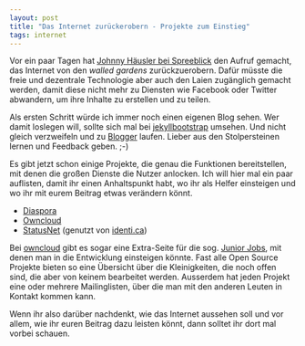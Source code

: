 ```yaml
---
layout: post
title: "Das Internet zurückerobern - Projekte zum Einstieg"
tags: internet
---
```


Vor ein paar Tagen hat [Johnny Häusler bei Spreeblick][0] den Aufruf gemacht, das Internet von den *walled gardens* zurückzuerobern. Dafür müsste die freie und dezentrale Technologie aber auch den Laien zugänglich gemacht werden, damit diese nicht mehr zu Diensten wie Facebook oder Twitter abwandern, um ihre Inhalte zu erstellen und zu teilen.

Als ersten Schritt würde ich immer noch einen eigenen Blog sehen. Wer damit loslegen will, sollte sich mal bei [jekyllbootstrap][7] umsehen. Und nicht gleich verzweifeln und zu [Blogger][6] laufen. Lieber aus den Stolpersteinen lernen und Feedback geben. ;-)

Es gibt jetzt schon einige Projekte, die genau die Funktionen bereitstellen, mit denen die großen Dienste die Nutzer anlocken. Ich will hier mal ein paar auflisten, damit ihr einen Anhaltspunkt habt, wo ihr als Helfer einsteigen und wo ihr mit eurem Beitrag etwas verändern könnt.

* [Diaspora][1]
* [Owncloud][2]
* [StatusNet][3] (genutzt von [identi.ca][5])

Bei [owncloud][2] gibt es sogar eine Extra-Seite für die sog. [Junior Jobs][4], mit denen man in die Entwicklung einsteigen könnte. Fast alle Open Source Projekte bieten so eine Übersicht über die Kleinigkeiten, die noch offen sind, die aber von keinem bearbeitet werden. Ausserdem hat jeden Projekt eine oder mehrere Mailinglisten, über die man mit den anderen Leuten in Kontakt kommen kann.

Wenn ihr also darüber nachdenkt, wie das Internet aussehen soll und vor allem, wie ihr euren Beitrag dazu leisten könnt, dann solltet ihr dort mal vorbei schauen.

[0]: /2012/12/28/das-web-zurueck-erobern/
[1]: http://diasporaproject.org/
[2]: http://owncloud.org/
[3]: http://status.net/
[4]: http://owncloud.org/dev/junior-jobs/
[5]: http://identi.ca/
[6]: http://www.blogger.com/
[7]: http://jekyllbootstrap.com/

